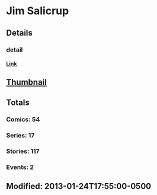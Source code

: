 # Jim  Salicrup 
## Details
### detail
#### [Link](http://marvel.com/comics/creators/1833/jim_salicrup?utm_campaign=apiRef&utm_source=225578a89fc76f3d20fbffda5d17a88d)
## [Thumbnail](http://i.annihil.us/u/prod/marvel/i/mg/6/b0/4bc48044867ec.jpg)
## Totals
### Comics: 54
### Series: 17
### Stories: 117
### Events: 2
## Modified: 2013-01-24T17:55:00-0500